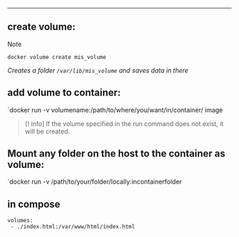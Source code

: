 ****
## create volume:
>[!note]
>```
>docker volume create mis_volume
>```
*Creates a folder `/var/lib/mis_volume` and saves data in there*

## add volume to container:
`docker run -v volumename:/path/to/where/you/want/in/container/ image
>[! info]
>If the volume specified in the run command does not exist, it will be created.

## Mount any folder on the host to the container as volume:
`docker run -v /path/to/your/folder/locally:incontainerfolder


## in compose

```
volumes:
 - ./index.html:/var/www/html/index.html
```